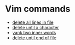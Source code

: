 # Vim commands
- [delete all lines in file](https://gist.github.com/245a1c018172afbedbc3d3626cc2c66c)
- [delete until x character](https://gist.github.com/90a0bbdc68614aa10c2a2b0738eea067)
- [yank two inner words](https://gist.github.com/7d43948ece8132ac59642296415540c4)
- [delete until end of file](https://gist.github.com/212f0e687a6ce134ebe499c8c0c62d1b)
